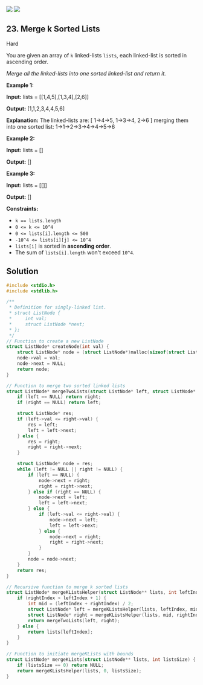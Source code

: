 [![](https://img.shields.io/github/stars/javadev/LeetCode-in-All?label=Stars&style=flat-square)](https://github.com/javadev/LeetCode-in-All)
[![](https://img.shields.io/github/forks/javadev/LeetCode-in-All?label=Fork%20me%20on%20GitHub%20&style=flat-square)](https://github.com/javadev/LeetCode-in-All/fork)

## 23\. Merge k Sorted Lists

Hard

You are given an array of `k` linked-lists `lists`, each linked-list is sorted in ascending order.

_Merge all the linked-lists into one sorted linked-list and return it._

**Example 1:**

**Input:** lists = \[\[1,4,5],[1,3,4],[2,6]]

**Output:** [1,1,2,3,4,4,5,6]

**Explanation:** The linked-lists are: [ 1->4->5, 1->3->4, 2->6 ] merging them into one sorted list: 1->1->2->3->4->4->5->6

**Example 2:**

**Input:** lists = []

**Output:** []

**Example 3:**

**Input:** lists = \[\[]]

**Output:** []

**Constraints:**

*   `k == lists.length`
*   `0 <= k <= 10^4`
*   `0 <= lists[i].length <= 500`
*   `-10^4 <= lists[i][j] <= 10^4`
*   `lists[i]` is sorted in **ascending order**.
*   The sum of `lists[i].length` won't exceed `10^4`.

## Solution

```c
#include <stdio.h>
#include <stdlib.h>

/**
 * Definition for singly-linked list.
 * struct ListNode {
 *     int val;
 *     struct ListNode *next;
 * };
 */
// Function to create a new ListNode
struct ListNode* createNode(int val) {
    struct ListNode* node = (struct ListNode*)malloc(sizeof(struct ListNode));
    node->val = val;
    node->next = NULL;
    return node;
}

// Function to merge two sorted linked lists
struct ListNode* mergeTwoLists(struct ListNode* left, struct ListNode* right) {
    if (left == NULL) return right;
    if (right == NULL) return left;

    struct ListNode* res;
    if (left->val <= right->val) {
        res = left;
        left = left->next;
    } else {
        res = right;
        right = right->next;
    }

    struct ListNode* node = res;
    while (left != NULL || right != NULL) {
        if (left == NULL) {
            node->next = right;
            right = right->next;
        } else if (right == NULL) {
            node->next = left;
            left = left->next;
        } else {
            if (left->val <= right->val) {
                node->next = left;
                left = left->next;
            } else {
                node->next = right;
                right = right->next;
            }
        }
        node = node->next;
    }
    return res;
}

// Recursive function to merge k sorted lists
struct ListNode* mergeKListsHelper(struct ListNode** lists, int leftIndex, int rightIndex) {
    if (rightIndex > leftIndex + 1) {
        int mid = (leftIndex + rightIndex) / 2;
        struct ListNode* left = mergeKListsHelper(lists, leftIndex, mid);
        struct ListNode* right = mergeKListsHelper(lists, mid, rightIndex);
        return mergeTwoLists(left, right);
    } else {
        return lists[leftIndex];
    }
}

// Function to initiate mergeKLists with bounds
struct ListNode* mergeKLists(struct ListNode** lists, int listsSize) {
    if (listsSize == 0) return NULL;
    return mergeKListsHelper(lists, 0, listsSize);
}
```